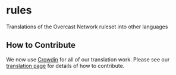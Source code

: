 rules
=======

Translations of the Overcast Network ruleset into other languages

## How to Contribute

We now use [Crowdin](https://crowdin.com) for all of our translation work. Please see our [translation page](http://translate.oc.tc/) for details of how to contribute.
